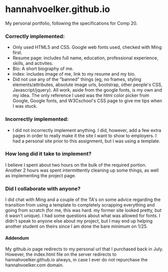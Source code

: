
# hannahvoelker.github.io
My personal portfolio, following the specifications for Comp 20.

### Correctly implemented:
* Only used HTML5 and CSS. Google web fonts used, checked with Ming first.
* Resume page: includes full name, education, professional experience, skills, and activites.
* Bio: A short biography of me. 
* index: includes image of me, link to my resume and my bio.
* Did not use any of the "banned" things (eg, no frames, styling elements/attributes, absolute image urls, bootstrap, other people's CSS, Javascript/jquery). All work, aside from the google fonts, is my own and my idea. The only reference I used was the html color picker from Google, Google fonts, and W3Cschool's CSS page to give me tips when I was stuck.

### Incorrectly implemented:
* I did not incorrectly implement anything. I did, however, add a few extra pages in order to really make it the site I want to show to employers. I had a personal site prior to this assignment, but I was using a template. 

### How long did it take to implement?
I believe I spent about two hours on the bulk of the required portion. Another 2 hours was spent intermittently cleaning up some things, as well as implementing the project page. 

### Did I collaborate with anyone?
I did chat with Ming and a couple of the TA's on some advice regarding the transition from using a template to completely scrapping everything and going from scratch (for me, this was hard. my former site looked pretty, but it wasn't unique). I had some questions about what was allowed for fonts. I didn't speak to anyone else about my project, but I may end up helping another student on theirs since I am done the bare minimum on 1/25. 

#### Addendum
My github.io page redirects to my personal url that I purchased back in July. However, the index.html file on the server redirects to hannahvoelker.github.io always, in case I ever do not repurchase the hannahvoelker.com domain.
